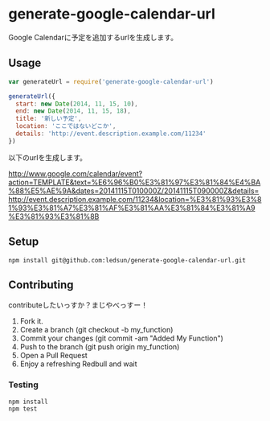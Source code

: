 # generate-google-calendar-url

Google Calendarに予定を追加するurlを生成します。

## Usage

```js
var generateUrl = require('generate-google-calendar-url')

generateUrl({
  start: new Date(2014, 11, 15, 10),
  end: new Date(2014, 11, 15, 18),
  title: '新しい予定',
  location: 'ここではないどこか',
  details: 'http://event.description.example.com/11234'
})

```
以下のurlを生成します。

http://www.google.com/calendar/event?action=TEMPLATE&text=%E6%96%B0%E3%81%97%E3%81%84%E4%BA%88%E5%AE%9A&dates=20141115T010000Z/20141115T090000Z&details=http://event.description.example.com/11234&location=%E3%81%93%E3%81%93%E3%81%A7%E3%81%AF%E3%81%AA%E3%81%84%E3%81%A9%E3%81%93%E3%81%8B


## Setup

```
npm install git@github.com:ledsun/generate-google-calendar-url.git
```

## Contributing

contributeしたいっすか？まじやべっすー！

1. Fork it.
1. Create a branch (git checkout -b my_function)
1. Commit your changes (git commit -am "Added My Function")
1. Push to the branch (git push origin my_function)
1. Open a Pull Request
1. Enjoy a refreshing Redbull and wait

### Testing
```
npm install
npm test
```
